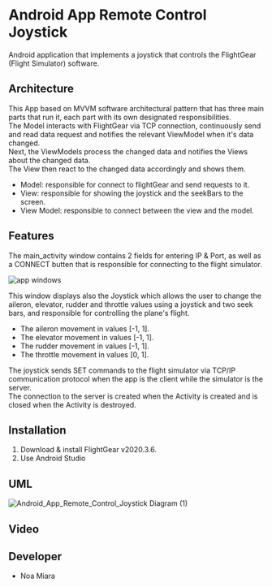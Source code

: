 # Android App Remote Control Joystick

Android application that implements a joystick that controls the FlightGear (Flight Simulator) software. 

## Architecture
This App based on MVVM software architectural pattern that has three main parts that run it, each part with its own designated responsibilities. </br>
The Model interacts with FlightGear via TCP connection, continuously send and read data request and notifies the relevant ViewModel when it's data changed. </br>
Next, the ViewModels process the changed data and notifies the Views about the changed data. </br>
The View then react to the changed data accordingly and shows them.
* Model: responsible for connect to flightGear and send requests to it.
* View:  responsible for showing the joystick and the seekBars to the screen.
* View Model: responsible to connect between the view and the model.

## Features

The main_activity window contains 2 fields for entering IP & Port, as well as a CONNECT butten that is responsible for connecting to the flight simulator. </br>


![app windows](https://user-images.githubusercontent.com/71879700/123542599-22246500-d753-11eb-988e-09e8c777c725.png)

This window displays also the Joystick which allows the user to change the aileron, elevator, rudder and throttle values using a joystick and two seek bars, and responsible for controlling the plane's flight.</br>

* The aileron movement in values [-1, 1]. </br>
* The elevator movement in values [-1, 1].</br>
* The rudder movement in values [-1, 1].</br>
* The throttle movement in values [0, 1].</br>

The joystick sends SET commands to the flight simulator via TCP/IP communication protocol when the app is the client while the simulator is the server.</br>
The connection to the server is created when the Activity is created and is closed when the Activity is destroyed.</br>

## Installation
1. Download & install FlightGear v2020.3.6. </br>
2. Use Android Studio

## UML

![Android_App_Remote_Control_Joystick Diagram (1)](https://user-images.githubusercontent.com/71879700/123406856-05056000-d5b4-11eb-970a-f52ccafb094e.png)

## Video

## Developer
* Noa Miara
